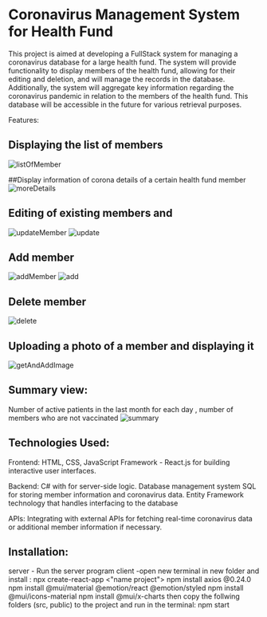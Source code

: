 # Coronavirus Management System for  Health Fund

This project is aimed at developing a FullStack system for managing a coronavirus database for a large health fund. The system will provide functionality to display members of the health fund, allowing for their editing and deletion, and will manage the records in the database. Additionally, the system will aggregate key information regarding the coronavirus pandemic in relation to the members of the health fund. This database will be accessible in the future for various retrieval purposes.

Features:

## Displaying the list of members
![listOfMember](https://github.com/Mychaly/Hadasim/assets/145452355/200629a4-51b1-483e-8c4d-7e3c4a3f2e29)

##Display information of corona details of a certain health fund member
![moreDetails](https://github.com/Mychaly/Hadasim/assets/145452355/9e822225-732e-4422-b05c-af5328172c0c)

## Editing of existing members and 
![updateMember](https://github.com/Mychaly/Hadasim/assets/145452355/de31bc21-1a27-4aae-a64e-96d00546c219)
![update](https://github.com/Mychaly/Hadasim/assets/145452355/1e92e218-fc14-4184-bc43-76e09ea3023b)

## Add member
![addMember](https://github.com/Mychaly/Hadasim/assets/145452355/f1457180-29bf-4227-944f-f0fbb58ad2cf)
![add](https://github.com/Mychaly/Hadasim/assets/145452355/995c4855-7955-4d93-b7d3-c58f8d881101)

## Delete member
![delete](https://github.com/Mychaly/Hadasim/assets/145452355/5d639338-74a8-41d8-9b9f-0f6b2e0d0272)

## Uploading a photo of a member and displaying it
![getAndAddImage](https://github.com/Mychaly/Hadasim/assets/145452355/0d4faa3a-2160-4e6b-a74c-9bb8690e99b1)

## Summary view:
Number of active patients in the last month for each day ,
number of members who are not vaccinated
![summary](https://github.com/Mychaly/Hadasim/assets/145452355/3d27b11a-f74f-4deb-9ec8-6cf7708d9ab5)




## Technologies Used:

  Frontend:
        HTML, CSS, JavaScript
        Framework - React.js  for building interactive user interfaces.

  Backend:
        C# with  for server-side logic.
        Database management system SQL for storing member information and coronavirus data.
        Entity Framework technology that handles interfacing to the database

  APIs:
        Integrating with external APIs for fetching real-time coronavirus data or additional member information if necessary.


## Installation:
server - Run the server program
client -open new terminal in new folder and  install :
        npx create-react-app <"name project">
        npm install axios @0.24.0
        npm install @mui/material @emotion/react @emotion/styled
        npm install @mui/icons-material
        npm install @mui/x-charts 
then copy the follwing folders (src, public) to the project and run in the terminal: npm start 
